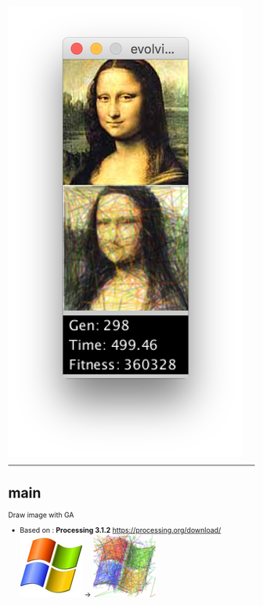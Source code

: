 <img src="https://github.com/mileu32/cs2016/blob/master/7_Evolution_Code/evolving_imager999/data/example.png">

--------
# main
Draw image with GA
- Based on : **Processing 3.1.2** https://processing.org/download/
<img src="https://github.com/mileu32/cs2016/blob/master/7_Evolution_Code/evolving_imager999/data/winxp.png"> -> <img src="https://github.com/mileu32/cs2016/blob/master/7_Evolution_Code/evolving_imager999/data/result.png">

